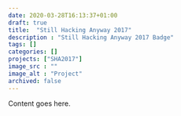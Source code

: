 ```yaml
---
date: 2020-03-28T16:13:37+01:00
draft: true
title:  "Still Hacking Anyway 2017"
description : "Still Hacking Anyway 2017 Badge"
tags: []
categories: []
projects: ["SHA2017"]
image_src : ""
image_alt : "Project"
archived: false
---
```


Content goes here.
